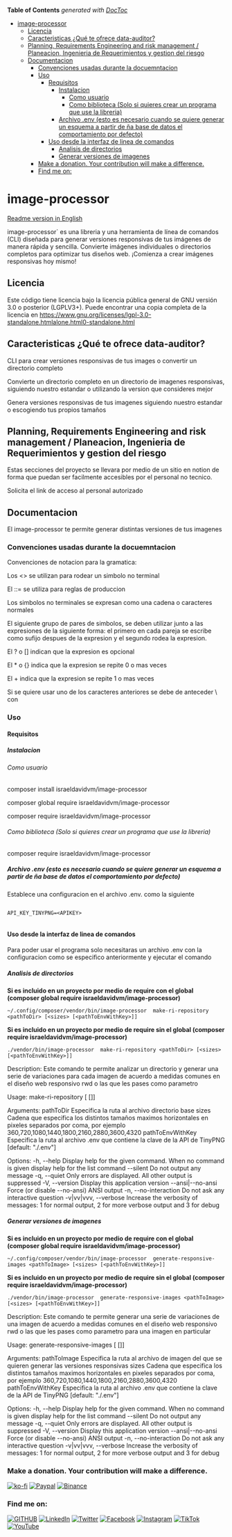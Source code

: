 <!-- START doctoc generated TOC please keep comment here to allow auto update -->
<!-- DON'T EDIT THIS SECTION, INSTEAD RE-RUN doctoc TO UPDATE -->
**Table of Contents**  *generated with [DocToc](https://github.com/thlorenz/doctoc)*

- [image-processor](#image-processor)
  - [Licencia](#licencia)
  - [Caracteristicas ¿Qué te ofrece data-auditor?](#caracteristicas-%C2%BFqu%C3%A9-te-ofrece-data-auditor)
  - [Planning, Requirements Engineering and risk management / Planeacion, Ingenieria de Requerimientos y gestion del riesgo](#planning-requirements-engineering-and-risk-management--planeacion-ingenieria-de-requerimientos-y-gestion-del-riesgo)
  - [Documentacion](#documentacion)
    - [Convenciones usadas durante la docuemntacion](#convenciones-usadas-durante-la-docuemntacion)
    - [Uso](#uso)
      - [Requisitos](#requisitos)
        - [Instalacion](#instalacion)
          - [Como usuario](#como-usuario)
          - [Como biblioteca (Solo si quieres crear un programa que use la libreria)](#como-biblioteca-solo-si-quieres-crear-un-programa-que-use-la-libreria)
        - [Archivo .env (esto es necesario cuando se quiere generar un esquema a partir de ña base de datos el comportamiento por defecto)](#archivo-env-esto-es-necesario-cuando-se-quiere-generar-un-esquema-a-partir-de-%C3%B1a-base-de-datos-el-comportamiento-por-defecto)
      - [Uso desde la interfaz de linea de comandos](#uso-desde-la-interfaz-de-linea-de-comandos)
        - [Analisis de directorios](#analisis-de-directorios)
        - [Generar versiones de imagenes](#generar-versiones-de-imagenes)
    - [Make a donation. Your contribution will make a difference.](#make-a-donation-your-contribution-will-make-a-difference)
    - [Find me on:](#find-me-on)

<!-- END doctoc generated TOC please keep comment here to allow auto update -->


# image-processor

[Readme version in English](./README-EN.md)

image-processor` es una libreria y una herramienta de línea de comandos (CLI) diseñada para generar versiones responsivas de tus imágenes de manera rápida y sencilla. Convierte imágenes individuales o directorios completos para optimizar tus diseños web. ¡Comienza a crear imágenes responsivas hoy mismo!


## Licencia

Este código tiene licencia bajo la licencia pública general de GNU versión 3.0 o posterior (LGPLV3+). Puede encontrar una copia completa de la licencia en https://www.gnu.org/licenses/lgpl-3.0-standalone.htmlalone.html0-standalone.html

## Caracteristicas ¿Qué te ofrece data-auditor?

CLI para crear versiones responsivas de tus images o convertir un directorio completo 

Convierte un directorio completo en un directorio de imagenes responsivas, siguiendo nuestro estandar o utilizando la version que consideres mejor

Genera versiones responsivas de tus imagenes siguiendo nuestro estandar o escogiendo tus propios tamaños

## Planning, Requirements Engineering and risk management / Planeacion, Ingenieria de Requerimientos y gestion del riesgo

Estas secciones del proyecto se llevara por medio de un sitio en notion de forma que puedan ser facilmente accesibles por el personal no tecnico.

Solicita el link de acceso al personal autorizado

<!-- ## Software Design / Diseño de Software

### Perspectiva Estructural

#### Vista Logica de la Arquitectura del software  -->
<!-- 
En el siguiente diagrama de clases se veran las abstracciones clave en el sistema, sus interaciones  responsabilidades.


``` mermaid
---
title: database auditor
---
classDiagram
    
    class DatabaseAuditor{
    
    }

    note for DatabaseAuditor "Busca ser el contexto para las distintas estrategias usadas
    y un medio que encapsula funciones utilitarias 
    comunes para todos los algoritmos"

    DatabaseAuditor ..> DatabaseSchemaGenerator

    class DatabaseSchemaGenerator{
        <<Abstract>>
        +databaseAuditor
        +generate()
    }

    note for DatabaseSchemaGenerator "Proporciona la interfaz estrategia 
    que es común a todas las estrategias concretas 
    para la generacion de los 
    esquemas de la base de datos"

    DatabaseSchemaGenerator ..> SchemaFromDBUsingName
    DatabaseSchemaGenerator ..> SchemaFromJSON

    class SchemaFromJSON{
        +databaseAuditor
        +generate()
    }

    class SchemaFromDBUsingName{
        +databaseAuditor
        +generate()
    }

    note for SchemaFromDBUsingName "Es una de las estrategias concretas 
    que genera los esquemas por medio de los nombres
     de las convenciones de nombres de la base de datos"

    DatabaseAuditor ..> ValidationAlgorithm

    note for ValidationAlgorithm "Proporciona la interfaz estrategia 
    que es común a todas las estrategias concretas 
    para la generacion de las 
    validaciones de la base de datos"

    class ValidationAlgorithm{
        <<Abstract>>
        +execute()
    }

    ValidationAlgorithm <|-- NonAdditiveConcatenation
    ValidationAlgorithm <|-- VerificationBCNF


    class VerificationNonAdditiveConcatenation{
        +databaseAuditor
        +execute()
    }


    note for NonAdditiveConcatenation "Encapsula el Algoritmo 11.1 de Verificación 
de la propiedad de concatenación no aditiva propuesto por RAMEZ ELMASRI 
y SHAMKANT B. NAVATHE"

    class VerificationBCNF{
        +databaseAuditor
        +execute()
    }

    note for NonAdditiveConcatenation "Encapsula el Algoritmo que valida que cada 
    descomposicion posea la BCNF 
    en base a la definicion presentada 
    por RAMEZ ELMASRI y SHAMKANT B. NAVATHE"

    DatabaseAuditor <.. Client

    class Client{

    }

``` -->

<!-- ### Perspectiva de comportamiento

#### SchemaFromDatabaseUsingName.generateJoinsClusters process / Proceso de SchemaFromDatabaseUsingName.generateJoinsClusters -->



## Documentacion
El image-processor te permite generar distintas versiones de tus imagenes

### Convenciones usadas durante la docuemntacion
Convenciones de notacion para la gramatica:

Los <> se utilizan para rodear un simbolo no terminal

El ::= se utiliza para reglas de produccion

Los simbolos no terminales se expresan como una cadena o caracteres normales

El siguiente grupo de pares de simbolos, se deben utilizar junto a las expresiones de la siguiente forma: el primero en cada pareja se escribe como sufijo despues de la expresion y el segundo rodea la expresion. 

El ? o [] indican que la expresion es opcional

El * o {} indica que la expresion se repite 0 o mas veces

El + indica que la expresion se repite 1 o mas veces

Si se quiere usar uno de los caracteres anteriores se debe de anteceder \ con 

### Uso

#### Requisitos 

##### Instalacion 

###### Como usuario

composer install israeldavidvm/image-processor

composer global require israeldavidvm/image-processor

composer require israeldavidvm/image-processor


###### Como biblioteca (Solo si quieres crear un programa que use la libreria)
composer require israeldavidvm/image-processor

##### Archivo .env (esto es necesario cuando se quiere generar un esquema a partir de ña base de datos el comportamiento por defecto)

Establece una configuracion en el archivo .env. como la siguiente

```

API_KEY_TINYPNG=<APIKEY>


```

#### Uso desde la interfaz de linea de comandos 

Para poder usar el programa solo necesitaras un archivo .env con la configuracion como se especifico anteriormente y ejecutar el comando

##### Analisis de directorios

**Si es incluido en un proyecto por medio de require con el global (composer global require israeldavidvm/image-processor)**

```~/.config/composer/vendor/bin/image-processor  make-ri-repository <pathToDir> [<sizes> [<pathToEnvWithKey>]]```

**Si es incluido en un proyecto por medio de require sin el global (composer require israeldavidvm/image-processor)**

```./vendor/bin/image-processor  make-ri-repository <pathToDir> [<sizes> [<pathToEnvWithKey>]]```

Description:
  Este comando te permite analizar un directorio y generar una serie de variaciones para cada imagen de acuerdo a medidas comunes en el diseño web responsivo rwd o las que les pases como parametro

Usage:
  make-ri-repository <pathToDir> [<sizes> [<pathToEnvWithKey>]]

Arguments:
  pathToDir             Especifica la ruta al archivo directorio base
  sizes                 Cadena que especifica los distintos tamaños maximos horizontales en pixeles separados por coma, por ejemplo 360,720,1080,1440,1800,2160,2880,3600,4320
  pathToEnvWithKey      Especifica la ruta al archivo .env que contiene la clave de la API de TinyPNG [default: "./.env"]

Options:
  -h, --help            Display help for the given command. When no command is given display help for the list command
      --silent          Do not output any message
  -q, --quiet           Only errors are displayed. All other output is suppressed
  -V, --version         Display this application version
      --ansi|--no-ansi  Force (or disable --no-ansi) ANSI output
  -n, --no-interaction  Do not ask any interactive question
  -v|vv|vvv, --verbose  Increase the verbosity of messages: 1 for normal output, 2 for more verbose output and 3 for debug

##### Generar versiones de imagenes


**Si es incluido en un proyecto por medio de require con el global (composer global require israeldavidvm/image-processor)**

```~/.config/composer/vendor/bin/image-processor  generate-responsive-images <pathToImage> [<sizes> [<pathToEnvWithKey>]]```

**Si es incluido en un proyecto por medio de require sin el global (composer require israeldavidvm/image-processor)**

```./vendor/bin/image-processor  generate-responsive-images <pathToImage> [<sizes> [<pathToEnvWithKey>]]```

Description:
  Este comando te permite generar una serie de variaciones de una imagen de acuerdo a medidas comunes en el diseño web responsivo rwd o las que les pases como parametro para una imagen en particular

Usage:
  generate-responsive-images <pathToImage> [<sizes> [<pathToEnvWithKey>]]

Arguments:
  pathToImage           Especifica la ruta al archivo de imagen del que se quieren generar las versiones responsivas
  sizes                 Cadena que especifica los distintos tamaños maximos horizontales en pixeles separados por coma, por ejemplo 360,720,1080,1440,1800,2160,2880,3600,4320
  pathToEnvWithKey      Especifica la ruta al archivo .env que contiene la clave de la API de TinyPNG [default: "./.env"]

Options:
  -h, --help            Display help for the given command. When no command is given display help for the list command
      --silent          Do not output any message
  -q, --quiet           Only errors are displayed. All other output is suppressed
  -V, --version         Display this application version
      --ansi|--no-ansi  Force (or disable --no-ansi) ANSI output
  -n, --no-interaction  Do not ask any interactive question
  -v|vv|vvv, --verbose  Increase the verbosity of messages: 1 for normal output, 2 for more verbose output and 3 for debug

### Make a donation. Your contribution will make a difference.
[![ko-fi](https://ko-fi.com/img/githubbutton_sm.svg)](https://ko-fi.com/israeldavidvm)
[![Paypal](https://img.shields.io/badge/Paypal-@israeldavidvm-0077B5?style=for-the-badge&logo=paypal&logoColor=white&labelColor=101010)](https://paypal.me/israeldavidvm)
[![Binance](https://img.shields.io/badge/Binance_ID-809179020-101010?style=for-the-badge&logo=binancel&logoColor=white&labelColor=101010)](https://www.binance.com/activity/referral-entry/CPA?ref=CPA_004ZGH9EIS)

### Find me on:
[![GITHUB](https://img.shields.io/badge/Github-israeldavidvm-gray?style=for-the-badge&logo=github&logoColor=white&labelColor=101010)](https://github.com/israeldavidvm)
[![LinkedIn](https://img.shields.io/badge/LinkedIn-israeldavidvm-0077B5?style=for-the-badge&logo=linkedin&logoColor=white&labelColor=101010)](https://www.linkedin.com/in/israeldavidvm/)
[![Twitter](https://img.shields.io/badge/Twitter-@israeldavidvm-1DA1F2?style=for-the-badge&logo=twitter&logoColor=white&labelColor=101010)](https://twitter.com/israeldavidvm)
[![Facebook](https://img.shields.io/badge/Facebook-israeldavidvm-1877F2?style=for-the-badge&logo=facebook&logoColor=white&labelColor=101010)](https://www.facebook.com/israeldavidvm)
[![Instagram](https://img.shields.io/badge/Instagram-@israeldavidvmv-gray?style=for-the-badge&logo=instagram&logoColor=white&labelColor=101010)](https://www.instagram.com/israeldavidvm/)
[![TikTok](https://img.shields.io/badge/TikTok-@israeldavidvm-E4405F?style=for-the-badge&logo=tiktok&logoColor=white&labelColor=101010)](https://www.tiktok.com/@israeldavidvm)
[![YouTube](https://img.shields.io/badge/YouTube-@israeldavidvm-FF0000?style=for-the-badge&logo=youtube&logoColor=white&labelColor=101010)](https://www.youtube.com/channel/UCmZLFpEPNdwpJOhal0wry7A)

